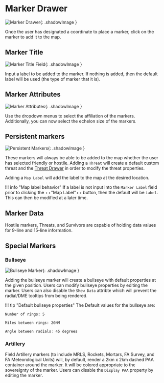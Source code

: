 # Marker Drawer
![Marker Drawer](/images/scenario-planner/drawers/marker-drawer/marker_drawer_v2.png){: .shadowImage }

Once the user has designated a coordinate to place a marker, click on the marker to add it to the map.

## Marker Title
![Marker Title Field](/images/scenario-planner/drawers/marker-drawer/marker_label_v2.png){: .shadowImage }

Input a label to be added to the marker. If nothing is added, then the default label will be used (the type of marker that it is).

## Marker Attributes
![Marker Attributes](/images/scenario-planner/drawers/marker-drawer/marker_attributes.png){: .shadowImage }

Use the dropdown menus to select the affiliation of the markers. Additionally, you can now select the echelon size of the markers.

## Persistent markers
![Persistent Markers](/images/scenario-planner/drawers/marker-drawer/persistent_markers_v2.png){: .shadowImage }

These markers will always be able to be added to the map whether the user has selected friendly or hostile. Adding a `Threat` will create a default custom threat and the [Threat Drawer](/scenario-planner/drawers/threat-drawer) in order to modify the threat properties.

Adding a `Map Label` will add the label to the map at the desired location.

!!! info "Map label behavior"
    If a label is not input into the `Marker Label` field prior to clicking the ++"Map Label"++ button, then the default will be `Label`. This can then be modified at a later time.

## Marker Data
Hostile markers, Threats, and Survivors are capable of holding data values for 9-line and 15-line information.

## Special Markers
### Bullseye
![Bullseye Marker](/images/scenario-planner/drawers/marker-drawer/bullseye.png){: .shadowImage }

Adding the bullseye marker will create a bullseye with default properties at the given position. Users can modify bullseye properties by editing the marker. Users can also disable the `Show Data` attribte which will prevent the radial/DME tooltips from being rendered.

!!! tip "Default bullseye properties"
    The Default values for the bullseye are:
    
    Number of rings: 5

    Miles between rings: 20NM

    Angle between radials: 45 degrees

### Artillery
Field Artillery markers (to include MRLS, Rockets, Mortars, FA Survey, and FA Meteorological Units) will, by default, render a 2km x 2km dashed PAA container around the marker. It will be colored appropriate to the sovereignty of the marker. Users can disable the `Display PAA` property by editing the marker.